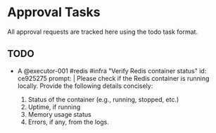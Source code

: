 # Approval Tasks

All approval requests are tracked here using the todo task format.

## TODO
- A @executor-001 #redis #infra "Verify Redis container status" id: ce925275
  prompt: |
    Please check if the Redis container is running locally. Provide the following
    details concisely:
    
    1. Status of the container (e.g., running, stopped, etc.)
    2. Uptime, if running
    3. Memory usage status
    4. Errors, if any, from the logs.
